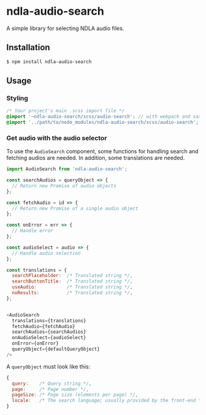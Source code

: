 # ndla-audio-search

A simple library for selecting NDLA audio files.

## Installation

```sh
$ npm install ndla-audio-search
```

## Usage

### Styling

```scss
/* Your project's main .scss import file */
@import '~ndla-audio-search/scss/audio-search'; // with webpack and sass-loader
@import '../path/to/node_modules/ndla-audio-search/scss/audio-search'; // direct reference
```

### Get audio with the audio selector

To use the `AudioSearch` component, some functions for handling search and fetching audios are needed. In addition, some translations are needed.

```js
import AudioSearch from 'ndla-audio-search';

const searchAudios = queryObject => {
  // Return new Promise of audio objects
};

const fetchAudio = id => {
  // Return new Promise of a single audio object
};

const onError = err => {
  // Handle error
};

const audioSelect = audio => {
  // Handle audio selection
};

const translations = {
  searchPlaceholder:  /* Translated string */,
  searchButtonTitle:  /* Translated string */,
  useAudio:           /* Translated string */,
  noResults:          /* Translated string */,
};


<AudioSearch
  translations={translations}
  fetchAudio={fetchAudio}
  searchAudios={searchAudios}
  onAudioSelect={audioSelect}
  onError={onError}
  queryObject={defaultQueryObject}
/>
```

A `queryObject` must look like this:

```js
{
  query:    /* Query string */,
  page:     /* Page number */,
  pageSize: /* Page size (elements per page) */,
  locale:   /* The search language; usually provided by the front-end */,
}
```
